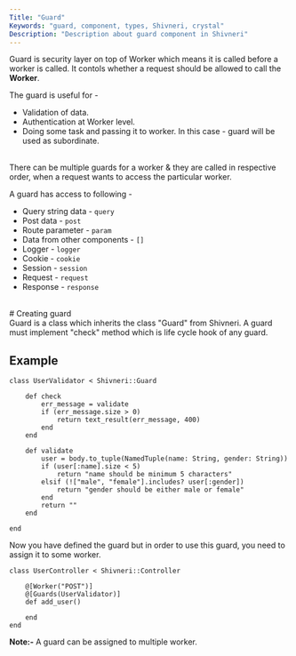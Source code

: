 ```yaml
---
Title: "Guard"
Keywords: "guard, component, types, Shivneri, crystal"
Description: "Description about guard component in Shivneri"
---
```


Guard is security layer on top of Worker which means it is called before a worker is called. It contols whether a request should be allowed to call the **Worker**.

The guard is useful for - 

* Validation of data. 
* Authentication at Worker level.
* Doing some task and passing it to worker. In this case - guard will be used as subordinate.

<br>
There can be multiple guards for a worker & they are called in respective order, when a request wants to access the particular worker.

A guard has access to following - 

* Query string data - `query`
* Post data - `post`
* Route parameter -  `param`
* Data from other components -  `[]`
* Logger - `logger`
* Cookie - `cookie`
* Session - `session`
* Request - `request`
* Response - `response`


<br>
# Creating guard

<br>
Guard is a class which inherits the class "Guard" from Shivneri. A guard must implement "check" method which is life cycle hook of any guard.


## Example

```
class UserValidator < Shivneri::Guard

    def check
        err_message = validate
        if (err_message.size > 0)
            return text_result(err_message, 400)
        end
    end

    def validate
        user = body.to_tuple(NamedTuple(name: String, gender: String))
        if (user[:name].size < 5)
            return "name should be minimum 5 characters"
        elsif (!["male", "female"].includes? user[:gender])
            return "gender should be either male or female"
        end
        return ""
    end

end
```

Now you have defined the guard but in order to use this guard, you need to assign it to some worker.

```
class UserController < Shivneri::Controller
      
    @[Worker("POST")]
    @[Guards(UserValidator)]
    def add_user()
        
    end
end
```

**Note:-** A guard can be assigned to multiple worker.

